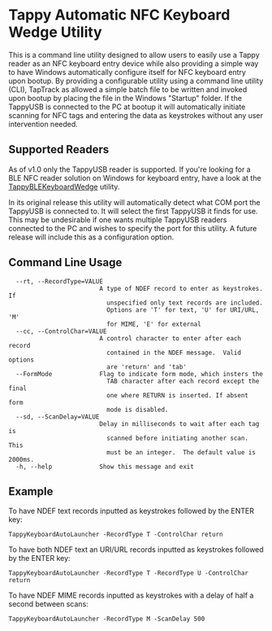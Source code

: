 # Tappy Automatic NFC Keyboard Wedge Utility

This is a command line utility designed to allow users to easily use a Tappy reader as an NFC keyboard entry device while also providing a simple way to have Windows automatically configure itself for NFC keyboard entry upon bootup. By providing a configurable utility using a command line utility (CLI), TapTrack as allowed a simple batch file to be written and invoked upon bootup by placing the file in the Windows "Startup" folder.  If the TappyUSB is connected to the PC at bootup it will automatically initiate scanning for NFC tags and entering the data as keystrokes without any user intervention needed. 

## Supported Readers

As of v1.0 only the TappyUSB reader is supported.  If you're looking for a BLE NFC reader solution on Windows for keyboard entry, have a look at the [TappyBLEKeyboardWedge](https://github.com/TapTrack/TappyBLEKeyboardWedge) utility.

In its original release this utility will automatically detect what COM port the TappyUSB is connected to.  It will select the first TappyUSB it finds for use.  This may be undesirable if one wants multiple TappyUSB readers connected to the PC and wishes to specify the port for this utility.  A future release will include this as a configuration option. 

## Command Line Usage

      --rt, --RecordType=VALUE
                             A type of NDEF record to enter as keystrokes. If
                               unspecified only text records are included.
                               Options are 'T' for text, 'U' for URI/URL, 'M'
                               for MIME, 'E' for external
      --cc, --ControlChar=VALUE
                             A control character to enter after each record
                               contained in the NDEF message.  Valid options
                               are 'return' and 'tab'
      --FormMode             Flag to indicate form mode, which insters the
                               TAB character after each record except the final
                               one where RETURN is inserted. If absent form
                               mode is disabled.
      --sd, --ScanDelay=VALUE
                             Delay in milliseconds to wait after each tag is
                               scanned before initiating another scan.  This
                               must be an integer.  The default value is 2000ms.
      -h, --help             Show this message and exit

## Example

To have NDEF text records inputted as keystrokes followed by the ENTER key:

`TappyKeyboardAutoLauncher -RecordType T -ControlChar return`

To have both NDEF text an URI/URL records inputted as keystrokes followed by the ENTER key:

`TappyKeyboardAutoLauncher -RecordType T -RecordType U -ControlChar return`

To have NDEF MIME records inputted as keystrokes with a delay of half a second between scans:

`TappyKeyboardAutoLauncher -RecordType M -ScanDelay 500`


